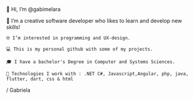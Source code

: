  👋 Hi, I’m @gabimelara

 💞️ I’m a creative software developer who likes to learn and develop new skills!
 
	🤓 I’m interested in programming and UX-design. 
 
	💻 This is my personal github with some of my projects. 

 	🎓 I have a bachelor's Degree in Computer and Systems Sciences.
	
	🌱 Technologies I work with : .NET C#, Javascript,Angular, php, java, flutter, dart, css & html
 
	

/ Gabriela 
